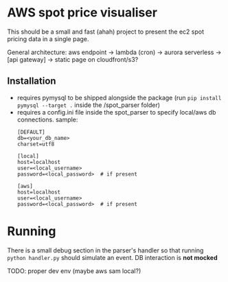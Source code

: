 # AWS spot price visualiser

This should be a small and fast (ahah) project to present the ec2 spot pricing data in a single page.

General architecture: aws endpoint -> lambda (cron) -> aurora serverless -> [api gateway] -> static page on cloudfront/s3?

## Installation

* requires pymysql to be shipped alongside the package (run `pip install pymysql --target .` inside the /spot_parser folder)
* requires a config.ini file inside the spot_parser to specify local/aws db connections. sample:
    ```
    [DEFAULT]
    db=<your_db_name>
    charset=utf8

    [local]
    host=localhost
    user=<local_username>
    password=<local_password>  # if present

    [aws]
    host=localhost
    user=<local_username>
    password=<local_password>  # if present
    ```

# Running

There is a small debug section in the parser's handler so that running `python handler.py` should simulate an event. DB interaction is **not mocked**

TODO: proper dev env (maybe aws sam local?)